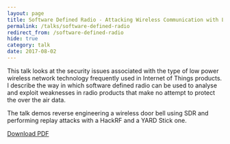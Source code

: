 ```yaml
---
layout: page
title: Software Defined Radio - Attacking Wireless Communication with Low Cost SDR
permalink: /talks/software-defined-radio
redirect_from: /software-defined-radio
hide: true
category: talk
date: 2017-08-02
---
```

This talk looks at the security issues associated with the type of low power wireless network technology frequently used in Internet of Things products. I describe the way in which software defined radio can be used to analyse and exploit weaknesses in radio products that make no attempt to protect the over the air data.

The talk demos reverse engineering a wireless door bell using SDR and performing replay attacks with a HackRF and a YARD Stick one.

<a class="button" href="http://file.digitalinterruption.com/IoTMCR-SDR.pdf">Download PDF</a>
